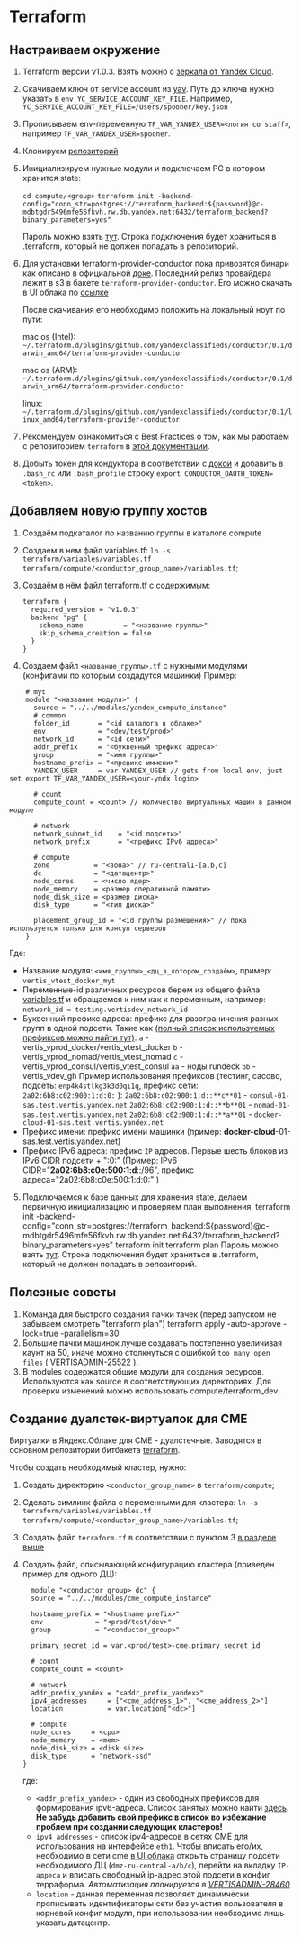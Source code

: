 # Terraform

## Настраиваем окружение
1. Terraform версии v1.0.3. Взять можно с [зеркала от Yandex Cloud](https://hashicorp-releases.website.yandexcloud.net/terraform/).
2. Скачиваем ключ от service account из [yav](https://yav.yandex-team.ru/secret/sec-01edxy4am1ke19n2k3tt6dcbxs/explore/versions). Путь до ключа нужно указать в `env YC_SERVICE_ACCOUNT_KEY_FILE`. Например, `YC_SERVICE_ACCOUNT_KEY_FILE=/Users/spooner/key.json`
3. Прописываем env-переменную `TF_VAR_YANDEX_USER=<логин со staff>`, например `TF_VAR_YANDEX_USER=spooner`.
4. Клонируем [репозиторий](https://bb.yandex-team.ru/projects/YANDEX-CLASSIFIEDS/repos/terraform/browse)
5. Инициализируем нужные модули и подключаем PG в котором хранится state:

    `cd compute/<group>`
    `terraform init -backend-config="conn_str=postgres://terraform_backend:${password}@c-mdbtgdr5496mfe56fkvh.rw.db.yandex.net:6432/terraform_backend?binary_parameters=yes"`

    Пароль можно взять [тут](https://yav.yandex-team.ru/secret/sec-01ecss4z95efs5vsedw9jqn0xr/explore/versions). Строка подключения будет храниться в .terraform, который не должен попадать в репозиторий.

6. Для установки terraform-provider-conductor пока привозятся бинари как описано в официальной [доке](https://www.terraform.io/docs/language/providers/configuration.html#third-party-plugins). Последний релиз провайдера лежит в s3 в бакете `terraform-provider-conductor`. Его можно скачать в UI облака по [ссылке](https://yc.yandex-team.ru/folders/foof1m2t24sjktbjo7ej/storage/buckets/terraform-provider-conductor)

    После скачивания его необходимо положить на локальный ноут по пути:

    mac os (Intel): `~/.terraform.d/plugins/github.com/yandexclassifieds/conductor/0.1/darwin_amd64/terraform-provider-conductor`

    mac os (ARM): `~/.terraform.d/plugins/github.com/yandexclassifieds/conductor/0.1/darwin_arm64/terraform-provider-conductor`

    linux: `~/.terraform.d/plugins/github.com/yandexclassifieds/conductor/0.1/linux_amd64/terraform-provider-conductor`

7. Рекомендуем ознакомиться с Best Practices о том, как мы работаем с репозиторием `terraform` в [этой документации](cloud.md).
8. Добыть токен для кондуктора в соответствии с [докой](https://wiki.yandex-team.ru/conductor/API/#autentifikacija) и добавить в `.bash_rc` или `.bash_profile` строку `export CONDUCTOR_OAUTH_TOKEN=<token>`.

## Добавляем новую группу хостов
1. Создаём подкаталог по названию группы в каталоге compute
2. Создаем в нем файл variables.tf: `ln -s terraform/variables/variables.tf terraform/compute/<conductor_group_name>/variables.tf`;
3. Создаём в нём файл terraform.tf с содержимым:

    ```
    terraform {
      required_version = "v1.0.3"
      backend "pg" {
        schema_name          = "<название группы>"
        skip_schema_creation = false
      }
    }
   ```

3. Создаем файл `<название_группы>.tf` с нужными модулями (конфигами по которым создадутся машинки)
Пример:

```
	# myt
	module "<название модуля>" {
	  source = "../../modules/yandex_compute_instance"
	  # common
	  folder_id       = "<id каталога в облаке>"
	  env             = "<dev/test/prod>"
	  network_id      = "<id сети>"
	  addr_prefix     = "<буквенный префикс адреса>"
	  group           = "<имя группы>"
	  hostname_prefix = "<префикс иммени>"
	  YANDEX_USER     = var.YANDEX_USER // gets from local env, just set export TF_VAR_YANDEX_USER=<your-yndx login>

	  # count
	  compute_count = <count> // количество виртуальных машин в данном модуле

	  # network
	  network_subnet_id    = "<id подсети>"
	  network_prefix       = "<префикс IPv6 адреса>"

	  # compute
	  zone           = "<зона>" // ru-central1-[a,b,c]
	  dc             = "<датацентр>"
	  node_cores     = <число ядер>
	  node_memory    = <размер оперативной памяти>
	  node_disk_size = <размер диска>
      disk_type      = "<тип диска>"

      placement_group_id = "<id группы размещения>" // пока используется только для консул серверов
	}
```
Где:
- Название модуля: `<имя_группы>_<дц_в_котором_создаём>`, пример: `vertis_vtest_docker_myt`
- Переменные-id различных ресурсов берем из общего файла [variables.tf](https://bb.yandex-team.ru/projects/YANDEX-CLASSIFIEDS/repos/terraform/browse/variables/variables.tf) и обращаемся к ним как к переменным, например: `network_id = testing.vertisdev_network_id`
- Буквенный префикс адреса: префикс для разограничения разных групп в одной подсети. Такие как [(полный список используемых префиксов можно найти тут)](https://wiki.yandex-team.ru/vertis-admin/klaster-nomada-v-jandeksoblake/#proipv6adresa):
`a` - vertis_vprod_docker/vertis_vtest_docker
`b` - vertis_vprod_nomad/vertis_vtest_nomad
`c` - vertis_vprod_consul/vertis_vtest_consul
`aa` - ноды rundeck
`bb` - vertis_vdev_gh
Пример использования префиксов (тестинг, сасово, подсеть: `enp4k4stlkg3k3d0qi1q`, префикс сети: `2a02:6b8:c02:900:1:d:0:` ):
`2a02:6b8:c02:900:1:d::**c**01` - `consul-01-sas.test.vertis.yandex.net`
`2a02:6b8:c02:900:1:d::**b**01` - `nomad-01-sas.test.vertis.yandex.net`
`2a02:6b8:c02:900:1:d::**a**01` - `docker-cloud-01-sas.test.vertis.yandex.net`
- Префикс имени: префикс имени машинки (пример: **docker-cloud**-01-sas.test.vertis.yandex.net)
- Префикс IPv6 адреса: префикс `IP` адресов. Первые шесть блоков из IPv6 CIDR подсети + ":0:" (Пример: IPv6 CIDR="**2a02:6b8:c0e:500:1:d**::/96", префикс адреса="2a02:6b8:c0e:500:1:d:0:" )
5. Подключаемся к базе данных для хранения state, делаем первичную инициализацию и проверяем план выполнения.
	terraform init -backend-config="conn_str=postgres://terraform_backend:${password}@c-mdbtgdr5496mfe56fkvh.rw.db.yandex.net:6432/terraform_backend?binary_parameters=yes"
	terraform init
	terraform plan
Пароль можно взять [тут](https://yav.yandex-team.ru/secret/sec-01ecss4z95efs5vsedw9jqn0xr/explore/versions). Строка подключения будет храниться в .terraform, который не должен попадать в репозиторий.

## Полезные советы
1. Команда для быстрого создания пачки тачек (перед запуском не забываем смотреть "terraform plan")
   terraform apply -auto-approve -lock=true -parallelism=30
2. Большие пачки машинок лучше создавать постепенно увеличивая каунт на 50, иначе можно столкнуться с ошибкой `too many open files` ( VERTISADMIN-25522 ).
3. В modules содержатся общие модули для создания ресурсов. Используются как source в соответствующих директориях. Для проверки изменений можно использовать compute/terraform_dev.

## Создание дуалстек-виртуалок для CME

Виртуалки в Яндекс.Облаке для CME - дуалстечные. Заводятся в основном репозитории битбакета [terraform](https://bb.yandex-team.ru/projects/YANDEX-CLASSIFIEDS/repos/terraform/browse).

Чтобы создать необходимый кластер, нужно:
1. Создать директорию `<conductor_group_name>` в `terraform/compute`;
2. Сделать симлинк файла с переменными для кластера: `ln -s terraform/variables/variables.tf terraform/compute/<conductor_group_name>/variables.tf`;
3. Создать файл `terraform.tf` в соответствии с пунктом 3 [в разделе выше](#dobavlyaem-novuyu-gruppu-hostov)
4. Создать файл, описывающий конфигурацию кластера (приведен пример для одного ДЦ):

    ```
      module "<conductor_group>_dc" {
      source = "../../modules/cme_compute_instance"

      hostname_prefix = "<hostname prefix>"
      env             = "<prod/test/dev>"
      group           = "<conductor_group>"

      primary_secret_id = var.<prod/test>-cme.primary_secret_id

      # count
      compute_count = <count>

      # network
      addr_prefix_yandex = "<addr_prefix_yandex>"
      ipv4_addresses     = ["<cme_address_1>", "<cme_address_2>"]
      location           = var.location["<dc>"]

      # compute
      node_cores     = <cpu>
      node_memory    = <mem>
      node_disk_size = <disk size>
      disk_type      = "network-ssd"
   }
    ```

    где:
    * `<addr_prefix_yandex>` - один из свободных префиксов для формирования ipv6-адреса. Список занятых можно найти [здесь](https://wiki.yandex-team.ru/vertis-admin/infra.cm.expert/architecture/dualstackklastera/#prefiksyvipv6-adresax). **Не забудь добавить свой префикс в список во избежание проблем при создании следующих кластеров!**
    * `ipv4_addresses` - список ipv4-адресов в сетях CME для использования на интерфейсе `eth1`. Чтобы вписать его/их, необходимо в сети cme [в UI облака](https://console.cloud.yandex.ru/folders/b1gcubb60v40fve1scvd/vpc/network/enp9pidt4ifnl6tuglfd/overview) открыть страницу подсети необходимого ДЦ (`dmz-ru-central-a/b/c`), перейти на вкладку `IP-адреса` и вписать свободный ip-адрес этой подсети в конфиг терраформа. *Автоматизация планируется в [VERTISADMIN-28460](https://st.yandex-team.ru/VERTISADMIN-28460)*
    * `location` - данная переменная позволяет динамически прописывать идентификаторы сети без участия пользователя в корневой конфиг модуля, при использовании необходимо лишь указать датацентр.
